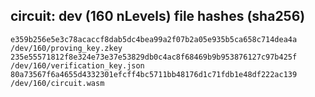 

## circuit: dev (160 nLevels) file hashes (sha256) 
```
e359b256e5e3c78acaccf8dab5dc4bea99a2f07b2a05e935b5ca658c714dea4a  /dev/160/proving_key.zkey
235e55571812f8e324e73e37e53829db0c4ac8f68469b9b953876127c97b425f  /dev/160/verification_key.json
80a73567f6a4655d4332301efcff4bc5711bb48176d1c71fdb1e48df222ac139  /dev/160/circuit.wasm
```
